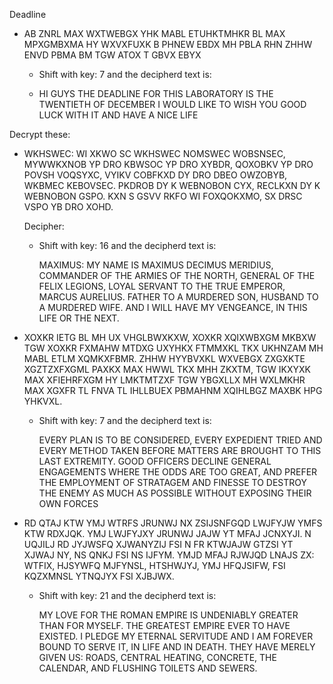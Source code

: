 

Deadline

* AB ZNRL MAX WXTWEBGX YHK MABL ETUHKTMHKR BL MAX MPXGMBXMA HY WXVXFUXK B PHNEW EBDX MH PBLA RHN ZHHW ENVD PBMA BM TGW ATOX T GBVX EBYX
  
    - Shift with key: 7 and the decipherd text is: 
  
  - HI GUYS THE DEADLINE FOR THIS LABORATORY IS THE TWENTIETH OF DECEMBER I WOULD LIKE TO WISH YOU GOOD LUCK WITH IT AND HAVE A NICE LIFE

Decrypt these:

* WKHSWEC: WI XKWO SC WKHSWEC NOMSWEC WOBSNSEC, MYWWKXNOB YP DRO KBWSOC YP DRO XYBDR, QOXOBKV YP DRO POVSH VOQSYXC, VYIKV COBFKXD DY DRO DBEO OWZOBYB, WKBMEC KEBOVSEC. PKDROB DY K WEBNOBON CYX, RECLKXN DY K WEBNOBON GSPO. KXN S GSVV RKFO WI FOXQOKXMO, SX DRSC VSPO YB DRO XOHD.
 
  Decipher:  

    - Shift with key: 16 and the decipherd text is: 
  
        MAXIMUS: MY NAME IS MAXIMUS DECIMUS MERIDIUS, COMMANDER OF THE ARMIES OF THE NORTH, GENERAL OF THE FELIX LEGIONS, LOYAL SERVANT TO THE TRUE EMPEROR, MARCUS AURELIUS. FATHER TO A MURDERED SON, HUSBAND TO A MURDERED WIFE. AND I WILL HAVE MY VENGEANCE, IN THIS LIFE OR THE NEXT.

* XOXKR IETG BL MH UX VHGLBWXKXW, XOXKR XQIXWBXGM MKBXW TGW XOXKR FXMAHW MTDXG UXYHKX FTMMXKL TKX UKHNZAM MH MABL ETLM XQMKXFBMR. ZHHW HYYBVXKL WXVEBGX ZXGXKTE XGZTZXFXGML PAXKX MAX HWWL TKX MHH ZKXTM, TGW IKXYXK MAX XFIEHRFXGM HY LMKTMTZXF TGW YBGXLLX MH WXLMKHR MAX XGXFR TL FNVA TL IHLLBUEX PBMAHNM XQIHLBGZ MAXBK HPG YHKVXL.

     - Shift with key: 7 and the decipherd text is: 
  
        EVERY PLAN IS TO BE CONSIDERED, EVERY EXPEDIENT TRIED AND EVERY METHOD TAKEN BEFORE MATTERS ARE BROUGHT TO THIS LAST EXTREMITY. GOOD OFFICERS DECLINE GENERAL ENGAGEMENTS WHERE THE ODDS ARE TOO GREAT, AND PREFER THE EMPLOYMENT OF STRATAGEM AND FINESSE TO DESTROY THE ENEMY AS MUCH AS POSSIBLE WITHOUT EXPOSING THEIR OWN FORCES

* RD QTAJ KTW YMJ WTRFS JRUNWJ NX ZSIJSNFGQD LWJFYJW YMFS KTW RDXJQK. YMJ LWJFYJXY JRUNWJ JAJW YT MFAJ JCNXYJI. N UQJILJ RD JYJWSFQ XJWANYZIJ FSI N FR KTWJAJW GTZSI YT XJWAJ NY, NS QNKJ FSI NS IJFYM. YMJD MFAJ RJWJQD LNAJS ZX: WTFIX, HJSYWFQ MJFYNSL, HTSHWJYJ, YMJ HFQJSIFW, FSI KQZXMNSL YTNQJYX FSI XJBJWX.

     - Shift with key: 21 and the decipherd text is: 
  
        MY LOVE FOR THE ROMAN EMPIRE IS UNDENIABLY GREATER THAN FOR MYSELF. THE GREATEST EMPIRE EVER TO HAVE EXISTED. I PLEDGE MY ETERNAL SERVITUDE AND I AM FOREVER BOUND TO SERVE IT, IN LIFE AND IN DEATH. THEY HAVE MERELY GIVEN US: ROADS, CENTRAL HEATING, CONCRETE, THE CALENDAR, AND FLUSHING TOILETS AND SEWERS.

